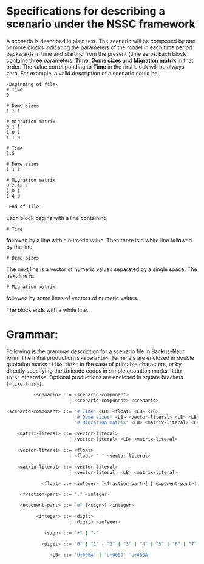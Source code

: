 # Specifications for describing a scenario under the NSSC framework

A scenario is described in plain text. The scenario will be composed by one or more blocks indicating the parameters of the model in each time period backwards in time and starting from the present (time zero). Each block contains three parameters: **Time**, **Deme sizes** and **Migration matrix** in that order. The value corresponding to **Time** in the first block will be always zero. For example, a valid description of a scenario could be:

```
-Beginning of file-
# Time
0

# Deme sizes
1 1 1

# Migration matrix
0 1 1
1 0 1
1 1 0

# Time
2.5

# Deme sizes
1 1 3

# Migration matrix
0 2.42 1
2 0 1
1 4 0

-End of file-
```

  

Each block begins with a line containing

  

```
# Time
```

followed by a line with a numeric value. Then there is a white line followed by the line:

```
# Deme sizes
```

The next line is a vector of numeric values separated by a single space. The next line is:

```
# Migration matrix
```

followed by some lines of vectors of numeric values.

The block ends with a white line.
 

# Grammar:
Following is the grammar description for a scenario file in Backus-Naur form. The initial production is ```<scenario>```. Terminals are enclosed in double quotation marks ```"like this"``` in the case of printable characters, or by directly specifying the Unicode codes in simple quotation marks ```'like this'``` otherwise. Optional productions are enclosed in square brackets ```[<like-this>]```. 

```bash
          <scenario> ::= <scenario-component> 
                       | <scenario-component> <scenario>

<scenario-component> ::= "# Time" <LB> <float> <LB> <LB>
                         "# Deme sizes" <LB> <vector-literal> <LB> <LB>
                         "# Migration matrix" <LB> <matrix-literal> <LB> <LB>

    <matrix-literal> ::= <vector-literal> 
                       | <vector-literal> <LB> <matrix-literal>

    <vector-literal> ::= <float> 
                       | <float> " " <vector-literal>

    <matrix-literal> ::= <vector-literal> 
                       | <vector-literal> <LB> <matrix-literal>

             <float> ::= <integer> [<fraction-part>] [<exponent-part>]

     <fraction-part> ::= "." <integer>

     <exponent-part> ::= "e" [<sign>] <integer>

           <integer> ::= <digit> 
                       | <digit> <integer>

              <sign> ::= "+" | "-"

             <digit> ::= "0" | "1" | "2" | "3" | "4" | "5" | "6" | "7" | "8" | "9" 

                <LB> ::= 'U+000A' | 'U+000D' 'U+000A'
```
